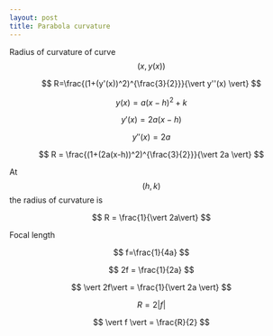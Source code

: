 ```yaml
---
layout: post
title: Parabola curvature
---
```


Radius of curvature of curve $$(x,y(x))$$

$$
R=\frac{(1+(y'(x))^2)^{\frac{3}{2}}}{\vert y''(x) \vert}
$$

$$
y(x)=a(x-h)^2+k
$$

$$
y'(x)=2a(x-h)
$$

$$
y''(x)=2a
$$


$$
R = \frac{(1+(2a(x-h))^2)^{\frac{3}{2}}}{\vert 2a \vert}
$$

At $$(h,k)$$ the radius of curvature is

$$
R = \frac{1}{\vert 2a\vert}
$$

Focal length

$$
f=\frac{1}{4a}
$$

$$
2f = \frac{1}{2a}
$$

$$
\vert 2f\vert = \frac{1}{\vert 2a \vert}
$$

$$
R = 2 \vert f \vert
$$

$$
\vert f \vert = \frac{R}{2}
$$